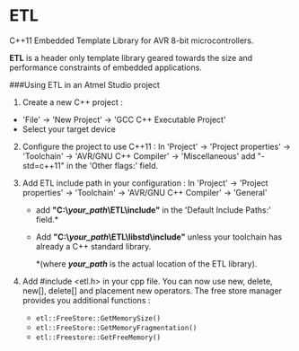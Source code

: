 ETL
===

C++11 Embedded Template Library for AVR 8-bit microcontrollers.

**ETL** is a header only template library geared towards the size and performance constraints of embedded applications.


###Using ETL in an Atmel Studio project

1. Create a new C++ project :
  - 'File' -> 'New Project' -> 'GCC C++ Executable Project'
  - Select your target device

2. Configure the project to use C++11 :
  In 'Project' -> 'Project properties' -> 'Toolchain' -> 'AVR/GNU C++ Compiler'
  ->  'Miscellaneous'
  add "-std=c++11" in the 'Other flags:' field.

3. Add ETL include path in your configuration :
  In 'Project' -> 'Project properties' -> 'Toolchain' -> 'AVR/GNU C++ Compiler'
  -> 'General'
   - add **"C:\\*your_path*\ETL\include"** in the 'Default Include Paths:' field.*
   - Add **"C:\\*your_path*\ETL\libstd\include"** unless your toolchain has already a C++ standard library.

      \*(where ***your_path*** is the actual location of the ETL library).

4. Add #include <etl.h> in your cpp file.
  You can now use new, delete, new[], delete[] and placement new operators.
  The free store manager provides you additional functions :
    - `etl::FreeStore::GetMemorySize()`
    - `etl::FreeStore::GetMemoryFragmentation()`
    - `etl::Freestore::GetFreeMemory()`
